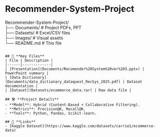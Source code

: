 # Recommender-System-Project

Recommender-System-Project/  
├── Documents/               # Project PDFs, PPT  
├── Datasets/                # Excel/CSV files  
├── Images/                  # Visual assets  
└── README.md                # This file  
```

## 📝 **Key Files**  
| File | Description |  
|------|-------------|  
| [Presentation](Documents/Recomender%20System%20ver%203.pptx) | PowerPoint summary |  
| [Data Dictionary](Documents/data_dictionary_dataquest_RecSys_2025.pdf) | Dataset documentation |  
| [Dataset](Datasets/ecommerce_data.rar) | Raw data file |  

## 🛠️ **Project Details**  
- **Model**: Hybrid (Content-Based + Collaborative Filtering).  
- **Metrics**: Precision@K, Recall@K.  
- **Tools**: Python, Pandas, Scikit-learn.  

## 🔗 **Links**  
- [Kaggle Dataset](https://www.kaggle.com/datasets/carrie1/ecommerce-data)  
